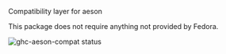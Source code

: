 Compatibility layer for aeson

This package does not require anything not provided by Fedora.

![ghc-aeson-compat status](https://copr.fedorainfracloud.org/coprs/g/weldr/bdcs-haskell-deps/package/ghc-aeson-compat/status_image/last_build.png)
